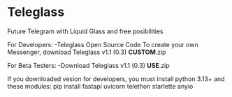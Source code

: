 # Teleglass
Future Telegram with Liquid Glass and free posibilities

For Developers:
-Teleglass Open Source Code
To create your own Messenger, download Teleglass v1.1 (0.3) **CUSTOM**.zip

For Beta Testers: 
-Download Teleglass v1.1 (0.3) **USE**.zip

If you downloaded vesion for developers, you must install python 3.13+ and these modules:
pip install fastapi uvicorn telethon starlette anyio
